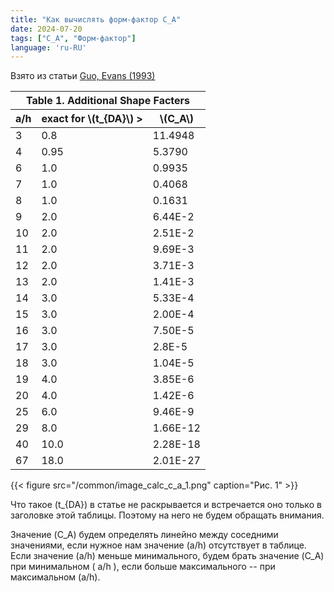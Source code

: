 ```yaml
---
title: "Как вычислять форм-фактор C_A"
date: 2024-07-20
tags: ["C_A", "Форм-фактор"]
language: 'ru-RU'
---
```


Взято из статьи <a href ="/mshfhw/analytic_formulas/compressible/guo_1993">Guo, Evans (1993)</a>

<table>
    <thead>
        <tr>
            <th colspan="3">Table 1. Additional Shape Facters</th>
        </tr>
        <tr>
            <th>a/h</th>
            <th>exact for \(t_{DA}\) > </th>
            <th>\(C_A\)</th>
        </tr>
    </thead>
    <tbody>
        <tr><td>3</td><td>0.8</td><td>11.4948</td></tr>
        <tr><td>4</td><td>0.95</td><td>5.3790</td></tr>
        <tr><td>6</td><td>1.0</td><td>0.9935</td></tr>
        <tr><td>7</td><td>1.0</td><td>0.4068</td></tr>
        <tr><td>8</td><td>1.0</td><td>0.1631</td></tr>
        <tr><td>9</td><td>2.0</td><td>6.44E-2</td></tr>
        <tr><td>10</td><td>2.0</td><td>2.51E-2</td></tr>
        <tr><td>11</td><td>2.0</td><td>9.69E-3</td></tr>
        <tr><td>12</td><td>2.0</td><td>3.71E-3</td></tr>
        <tr><td>13</td><td>2.0</td><td>1.41E-3</td></tr>
        <tr><td>14</td><td>3.0</td><td>5.33E-4</td></tr>
        <tr><td>15</td><td>3.0</td><td>2.00E-4</td></tr>
        <tr><td>16</td><td>3.0</td><td>7.50E-5</td></tr>
        <tr><td>17</td><td>3.0</td><td>2.8E-5</td></tr>
        <tr><td>18</td><td>3.0</td><td>1.04E-5</td></tr>
        <tr><td>19</td><td>4.0</td><td>3.85E-6</td></tr>
        <tr><td>20</td><td>4.0</td><td>1.42E-6</td></tr>
        <tr><td>25</td><td>6.0</td><td>9.46E-9</td></tr>
        <tr><td>29</td><td>8.0</td><td>1.66E-12</td></tr>
        <tr><td>40</td><td>10.0</td><td>2.28E-18</td></tr>
        <tr><td>67</td><td>18.0</td><td>2.01E-27</td></tr>
    </tbody>
</table>

{{< figure src="/common/image_calc_c_a_1.png" caption="Рис. 1" >}}


Что такое \(t_{DA}\) в статье не раскрывается и встречается оно только в заголовке этой таблицы. 
Поэтому на него не будем обращать внимания. 

Значение \(C_A\) будем определять линейно между соседними значениями, если нужное нам значение \(a/h\) отсутствует в таблице. 
Если значение \(a/h\) меньше минимального, будем брать значение \(C_A\) при минимальном \( a/h \), если больше максимального -- при максимальном \(a/h\).
